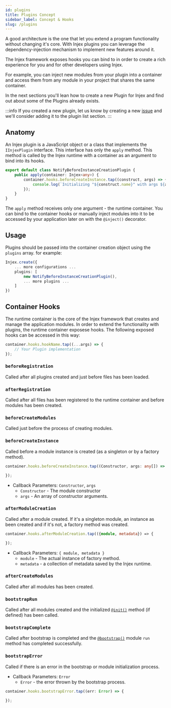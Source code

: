```yaml
---
id: plugins
title: Plugins Concept
sidebar_label: Concept & Hooks
slug: /plugins
---
```


A good architecture is the one that let you extend a program functionality without changing it's core. With Injex plugins you can leverage the dependency-injection mechanism to implement new features around it.

The Injex framework exposes hooks you can bind to in order to create a rich experience for you and for other developers using Injex.

For example, you can inject new modules from your plugin into a container and access them from any module in your project that shares the same container.

In the next sections you'll lean how to create a new Plugin for Injex and find out about some of the Plugins already exists.

:::info
If you created a new plugin, let us know by creating a new [issue](https://github.com/uditalias/injex/issues/new) and we'll consider adding it to the plugin list section.
:::

## Anatomy

An Injex plugin is a JavaScript object or a class that implements the `IInjexPlugin` interface. This interface has only the `apply` method. This method is called by the Injex runtime with a container as an argument to bind into its hooks.

```ts title="NotifyBeforeInstanceCreationPlugin.ts"
export default class NotifyBeforeInstanceCreationPlugin {
    public apply(container: Injex<any>) {
        container.hooks.beforeCreateInstance.tap((construct, args) => {
            console.log(`Initializing "${construct.name}" with args ${args.join(",")}...`);
        });
    }
}
```

The `apply` method receives only one argument - the runtime container. You can bind to the container hooks or manually inject modules into it to be accessed by your application later on with the `@inject()` decorator.

## Usage

Plugins should be passed into the container creation object using the `plugins` array. for example:

```ts {3-6}
Injex.create({
    ... more configurations ...
    plugins: [
        new NotifyBeforeInstanceCreationPlugin(),
        ... more plugins ...
    ]
})
```

## Container Hooks

The runtime container is the core of the Injex framework that creates and manage the application modules. In order to extend the functionality with plugins, the runtime container exposese hooks. The following exposed hooks can be accessed in this way:

```ts
container.hooks.hookName.tap((...args) => {
    // Your Plugin implementation
});
```

### `beforeRegistration`

Called after all plugins created and just before files has been loaded.

### `afterRegistration`

Called after all files has been registered to the runtime container and before modules has been created.

### `beforeCreateModules`

Called just before the process of creating modules.

### `beforeCreateInstance`

Called before a module instance is created (as a singleton or by a factory method).

```ts
container.hooks.beforeCreateInstance.tap((Constructor, args: any[]) => {

});
```

- Callback Parameters: `Constructor`, `args`
    - `Constructor` - The module constructor
    - `args` - An array of constructor arguments.

### `afterModuleCreation`

Called after a module created. If it's a singleton module, an instance as been created and if it's not, a factory method was created.

```ts
container.hooks.afterModuleCreation.tap(({module, metadata}) => {

});
```

- Callback Parameters: `{ module, metadata }`
    - `module` - The actual instance of factory method.
    - `metadata` - a collection of metadata saved by the Injex runtime.

### `afterCreateModules`

Called after all modules has been created.

### `bootstrapRun`

Called after all modules created and the initialized [`@init()`](/docs/api/core/decorators/init) method (if defined) has been called.

### `bootstrapComplete`

Called after bootstrap is completed and the [`@bootstrap()`](/docs/api/core/decorators/bootstrap) module `run` method has completed successfully.

### `bootstrapError`

Called if there is an error in the bootstrap or module initialization process.

- Callback Parameters: `Error`
    - `Error` - the error thrown by the bootstrap process.

```ts
container.hooks.bootstrapError.tap((err: Error) => {

});
```